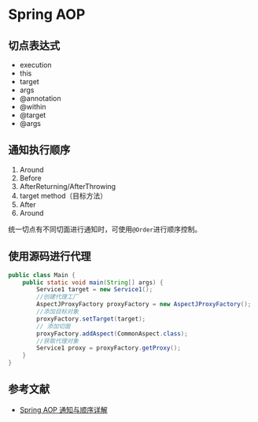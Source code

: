 # Spring AOP 

## 切点表达式
- execution
- this
- target
- args
- @annotation
- @within
- @target
- @args

## 通知执行顺序
1. Around
2. Before
3. AfterReturning/AfterThrowing
4. target method（目标方法）
5. After
6. Around

统一切点有不同切面进行通知时，可使用`@Order`进行顺序控制。

## 使用源码进行代理
```java
public class Main {
    public static void main(String[] args) {
        Service1 target = new Service1();
        //创建代理工厂
        AspectJProxyFactory proxyFactory = new AspectJProxyFactory();
        //添加目标对象
        proxyFactory.setTarget(target);
        // 添加切面
        proxyFactory.addAspect(CommonAspect.class);
        //获取代理对象
        Service1 proxy = proxyFactory.getProxy();
    }
}
```

## 参考文献
- [Spring AOP 通知与顺序详解](https://www.cnblogs.com/kongbubihai/p/16034321.html)